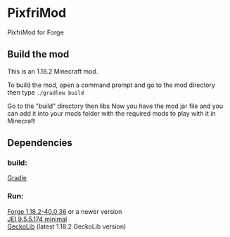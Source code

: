 # PixfriMod
PixfriMod for Forge

## Build the mod

This is an 1.18.2 Minecraft mod.

To build the mod, open a command prompt and go to the mod directory then type `./gradlew build`

Go to the "build" directory then libs
Now you have the mod jar file and you can add it into your mods folder with the required mods to play with it in Minecraft

## Dependencies

### build:
[Gradle](https://downloads.gradle-dn.com/distributions/gradle-7.4.2-all.zip)

### Run:
[Forge 1.18.2-40.0.36](https://maven.minecraftforge.net/net/minecraftforge/forge/1.18.2-40.0.36/forge-1.18.2-40.0.36-installer.jar) or a newer version  
[JEI 9.5.5.174 minimal](https://media.forgecdn.net/files/3723/913/jei-1.18.2-9.5.5.174.jar)  
[GeckoLib](https://media.forgecdn.net/files/3819/967/geckolib-fabric-1.18-3.0.45.jar) (latest 1.18.2 GeckoLib version)
